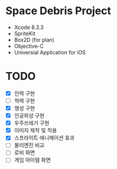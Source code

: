 # Space Debris Project
* Xcode 8.3.3
* SpriteKit
* Box2D (for plan)
* Objective-C
* Universial Application for iOS

# TODO
- [x] 인력 구현
- [ ] 척력 구현
- [x] 행성 구현
- [x] 인공위성 구현
- [x] 우주쓰레기 구현
- [x] 이미지 제작 및 적용
- [x] 스프라이트 애니메이션 효과
- [ ] 물리엔진 비교
- [ ] 로비 화면
- [ ] 게임 아이템 화면
